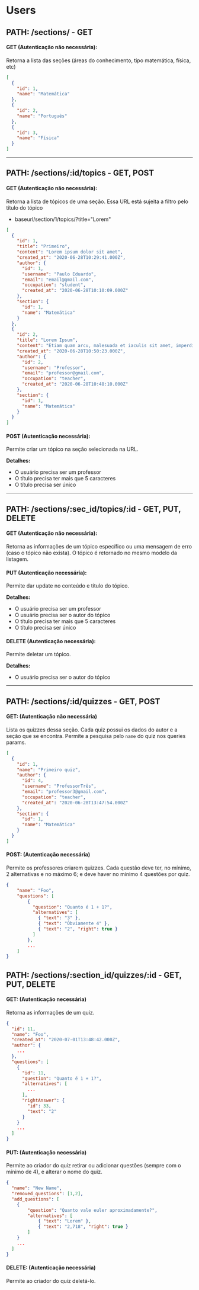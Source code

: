 # Users

## **PATH: /sections/ - GET**

#### GET (Autenticação não necessária):
Retorna a lista das seções (áreas do conhecimento, tipo matemática, física, etc)

```json
[
  {
    "id": 1,
    "name": "Matemática"
  },
  {
    "id": 2,
    "name": "Português"
  },
  {
    "id": 3,
    "name": "Física"
  }
]
```

<hr>

## **PATH: /sections/:id/topics - GET, POST**

#### GET (Autenticação não necessária):
Retorna a lista de tópicos de uma seção. Essa URL está sujeita a filtro pelo título do tópico
- baseurl/section/1/topics/?title="Lorem"

```json
[
  {
    "id": 1,
    "title": "Primeiro",
    "content": "Lorem ipsum dolor sit amet",
    "created_at": "2020-06-28T10:29:41.000Z",
    "author": {
      "id": 1,
      "username": "Paulo Eduardo",
      "email": "email@gmail.com",
      "occupation": "student",
      "created_at": "2020-06-28T10:10:09.000Z"
    },
    "section": {
      "id": 1,
      "name": "Matemática"
    }
  },
  {
    "id": 2,
    "title": "Lorem Ipsum",
    "content": "Etiam quam arcu, malesuada et iaculis sit amet, imperdiet a risus. Nulla egestas pulvinar erat, in tincidunt tellus iaculis porta.",
    "created_at": "2020-06-28T10:50:23.000Z",
    "author": {
      "id": 2,
      "username": "Professor",
      "email": "professor@gmail.com",
      "occupation": "teacher",
      "created_at": "2020-06-28T10:48:10.000Z"
    },
    "section": {
      "id": 1,
      "name": "Matemática"
    }
  }
]
```

#### POST (Autenticação necessária):

Permite criar um tópico na seção selecionada na URL.

**Detalhes:**
- O usuário precisa ser um professor
- O título precisa ter mais que 5 caracteres
- O título precisa ser único

<hr>

## **PATH: /sections/:sec_id/topics/:id - GET, PUT, DELETE**

#### GET (Autenticação não necessária):
Retorna as informações de um tópico específico ou uma mensagem de erro (caso o tópico não exista). O tópico é retornado no mesmo modelo da listagem.

#### PUT (Autenticação necessária):
Permite dar update no conteúdo e título do tópico.

**Detalhes:**
- O usuário precisa ser um professor
- O usuário precisa ser o autor do tópico
- O título precisa ter mais que 5 caracteres
- O título precisa ser único

#### DELETE (Autenticação necessária):
Permite deletar um tópico.

**Detalhes:**
- O usuário precisa ser o autor do tópico


<hr>


## **PATH: /sections/:id/quizzes - GET, POST**

#### GET: (Autenticação não necessária)
Lista os quizzes dessa seção. Cada quiz possui os dados do autor e a seção que se encontra. Permite a pesquisa pelo ```name``` do quiz nos queries params.

```json
[
  {
    "id": 1,
    "name": "Primeiro quiz",
    "author": {
      "id": 4,
      "username": "ProfessorTrês",
      "email": "professor3@gmail.com",
      "occupation": "teacher",
      "created_at": "2020-06-28T13:47:54.000Z"
    },
    "section": {
      "id": 1,
      "name": "Matemática"
    }
  }
]
```


#### POST: (Autenticação necessária)

Permite os professores criarem quizzes. Cada questão deve ter, no mínimo, 2 alternativas e no máximo 6; e deve haver no mínimo 4 questões por quiz.

```json
{
	"name": "Foo",
	"questions": [
        {
          "question": "Quanto é 1 + 1?",
          "alternatives": [
            { "text": "3" },
            { "text": "Óbviamente 4" },
            { "text": "2", "right": true }
          ]
        },
        ...
	]
}
```


## **PATH: /sections/:section_id/quizzes/:id - GET, PUT, DELETE**

#### GET: (Autenticação necessária)

Retorna as informações de um quiz.

```json
{
  "id": 11,
  "name": "Foo",
  "created_at": "2020-07-01T13:48:42.000Z",
  "author": {
    ...
  },
  "questions": [
    {
      "id": 11,
      "question": "Quanto é 1 + 1?",
      "alternatives": [
        ...
      ],
      "rightAnswer": {
        "id": 33,
        "text": "2"
      }
    }
    ...
  ]
}
```

#### PUT: (Autenticação necessária)

Permite ao criador do quiz retirar ou adicionar questões (sempre com o mínimo de 4), e alterar o nome do quiz.

```json
{
  "name": "New Name",
  "removed_questions": [1,2],
  "add_questions": [
    {
		"question": "Quanto vale euler aproximadamente?",
		"alternatives": [
			{ "text": "Lorem" },
			{ "text": "2,718", "right": true }
		]
	}
    ...
  ]
}
```

#### DELETE: (Autenticação necessária)
Permite ao criador do quiz deletá-lo.